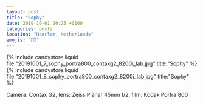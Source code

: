 ```yaml
---
layout: post
title: "Sophy"
date: 2019-10-01 20:25 +0100
categories: posts
location: "Haarlem, Netherlands"
emojis: "🔞🔞"
---
```


{% include candystore.liquid file:"20191001_7_sophy_portra800_contaxg2_8200i_lab.jpg" title:"Sophy" %}
{% include candystore.liquid file:"20191001_8_sophy_portra800_contaxg2_8200i_lab.jpg" title:"Sophy" %}

Camera: Contax G2, lens: Zeiss Planar 45mm f/2, film: Kodak Portra 800
